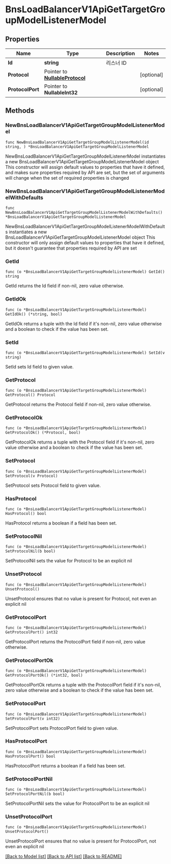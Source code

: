 # BnsLoadBalancerV1ApiGetTargetGroupModelListenerModel

## Properties

Name | Type | Description | Notes
------------ | ------------- | ------------- | -------------
**Id** | **string** | 리스너 ID | 
**Protocol** | Pointer to [**NullableProtocol**](Protocol.md) |  | [optional] 
**ProtocolPort** | Pointer to **NullableInt32** |  | [optional] 

## Methods

### NewBnsLoadBalancerV1ApiGetTargetGroupModelListenerModel

`func NewBnsLoadBalancerV1ApiGetTargetGroupModelListenerModel(id string, ) *BnsLoadBalancerV1ApiGetTargetGroupModelListenerModel`

NewBnsLoadBalancerV1ApiGetTargetGroupModelListenerModel instantiates a new BnsLoadBalancerV1ApiGetTargetGroupModelListenerModel object
This constructor will assign default values to properties that have it defined,
and makes sure properties required by API are set, but the set of arguments
will change when the set of required properties is changed

### NewBnsLoadBalancerV1ApiGetTargetGroupModelListenerModelWithDefaults

`func NewBnsLoadBalancerV1ApiGetTargetGroupModelListenerModelWithDefaults() *BnsLoadBalancerV1ApiGetTargetGroupModelListenerModel`

NewBnsLoadBalancerV1ApiGetTargetGroupModelListenerModelWithDefaults instantiates a new BnsLoadBalancerV1ApiGetTargetGroupModelListenerModel object
This constructor will only assign default values to properties that have it defined,
but it doesn't guarantee that properties required by API are set

### GetId

`func (o *BnsLoadBalancerV1ApiGetTargetGroupModelListenerModel) GetId() string`

GetId returns the Id field if non-nil, zero value otherwise.

### GetIdOk

`func (o *BnsLoadBalancerV1ApiGetTargetGroupModelListenerModel) GetIdOk() (*string, bool)`

GetIdOk returns a tuple with the Id field if it's non-nil, zero value otherwise
and a boolean to check if the value has been set.

### SetId

`func (o *BnsLoadBalancerV1ApiGetTargetGroupModelListenerModel) SetId(v string)`

SetId sets Id field to given value.


### GetProtocol

`func (o *BnsLoadBalancerV1ApiGetTargetGroupModelListenerModel) GetProtocol() Protocol`

GetProtocol returns the Protocol field if non-nil, zero value otherwise.

### GetProtocolOk

`func (o *BnsLoadBalancerV1ApiGetTargetGroupModelListenerModel) GetProtocolOk() (*Protocol, bool)`

GetProtocolOk returns a tuple with the Protocol field if it's non-nil, zero value otherwise
and a boolean to check if the value has been set.

### SetProtocol

`func (o *BnsLoadBalancerV1ApiGetTargetGroupModelListenerModel) SetProtocol(v Protocol)`

SetProtocol sets Protocol field to given value.

### HasProtocol

`func (o *BnsLoadBalancerV1ApiGetTargetGroupModelListenerModel) HasProtocol() bool`

HasProtocol returns a boolean if a field has been set.

### SetProtocolNil

`func (o *BnsLoadBalancerV1ApiGetTargetGroupModelListenerModel) SetProtocolNil(b bool)`

 SetProtocolNil sets the value for Protocol to be an explicit nil

### UnsetProtocol
`func (o *BnsLoadBalancerV1ApiGetTargetGroupModelListenerModel) UnsetProtocol()`

UnsetProtocol ensures that no value is present for Protocol, not even an explicit nil
### GetProtocolPort

`func (o *BnsLoadBalancerV1ApiGetTargetGroupModelListenerModel) GetProtocolPort() int32`

GetProtocolPort returns the ProtocolPort field if non-nil, zero value otherwise.

### GetProtocolPortOk

`func (o *BnsLoadBalancerV1ApiGetTargetGroupModelListenerModel) GetProtocolPortOk() (*int32, bool)`

GetProtocolPortOk returns a tuple with the ProtocolPort field if it's non-nil, zero value otherwise
and a boolean to check if the value has been set.

### SetProtocolPort

`func (o *BnsLoadBalancerV1ApiGetTargetGroupModelListenerModel) SetProtocolPort(v int32)`

SetProtocolPort sets ProtocolPort field to given value.

### HasProtocolPort

`func (o *BnsLoadBalancerV1ApiGetTargetGroupModelListenerModel) HasProtocolPort() bool`

HasProtocolPort returns a boolean if a field has been set.

### SetProtocolPortNil

`func (o *BnsLoadBalancerV1ApiGetTargetGroupModelListenerModel) SetProtocolPortNil(b bool)`

 SetProtocolPortNil sets the value for ProtocolPort to be an explicit nil

### UnsetProtocolPort
`func (o *BnsLoadBalancerV1ApiGetTargetGroupModelListenerModel) UnsetProtocolPort()`

UnsetProtocolPort ensures that no value is present for ProtocolPort, not even an explicit nil

[[Back to Model list]](../README.md#documentation-for-models) [[Back to API list]](../README.md#documentation-for-api-endpoints) [[Back to README]](../README.md)


